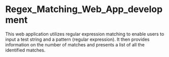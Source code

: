 # Regex_Matching_Web_App_development
This web application utilizes regular expression matching to enable users to input a test string and a pattern (regular expression). It then provides information on the number of matches and presents a list of all the identified matches.
